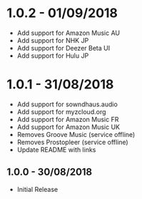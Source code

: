 # 1.0.2 - 01/09/2018

- Add support for Amazon Music AU
- Add support for NHK JP
- Add support for Deezer Beta UI
- Add support for Hulu JP

# 1.0.1 - 31/08/2018

- Add support for sowndhaus.audio
- Add support for myzcloud.org
- Add support for Amazon Music FR
- Add support for Amazon Music UK
- Removes Groove Music (service offline)
- Removes Prostopleer (service offline)
- Update README with links

## 1.0.0 - 30/08/2018

- Initial Release
